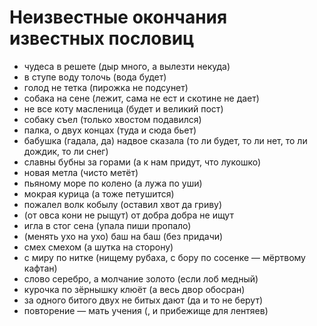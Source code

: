 # Неизвестные окончания известных пословиц

* чудеса в решете (дыр много, а вылезти некуда)
* в ступе воду толочь (вода будет)
* голод не тетка (пирожка не подсунет)
* собака на сене (лежит, сама не ест и скотине не дает)
* не все коту масленица (будет и великий пост)
* собаку съел (только хвостом подавился)
* палка, о двух концах (туда и сюда бьет)
* бабушка (гадала, да) надвое сказала (то ли будет, то ли нет, то ли дождик, то ли снег)
* славны бубны за горами (а к нам придут, что лукошко)
* новая метла (чисто метёт)
* пьяному море по колено (а лужа по уши)
* мокрая курица (а тоже петушится)
* пожалел волк кобылу (оставил хвот да гриву)
* (от овса кони не рыщут) от добра добра не ищут
* игла в стог сена (упала пиши пропало)
* (менять ухо на ухо) баш на баш (без придачи) 
* смех смехом (а шутка на сторону)
* с миру по нитке (нищему рубаха, с бору по сосенке — мёртвому кафтан)
* слово серебро, а молчание золото (если лоб медный)
* курочка по зёрнышку клюёт (а весь двор обоcран)
* за одного битого двух не битых дают (да и то не берут)
* повторение — мать учения (, и прибежище для лентяев)